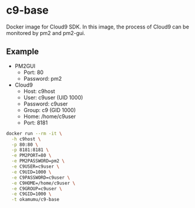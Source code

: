 # c9-base

Docker image for Cloud9 SDK. In this image, the process of Cloud9 can be monitored by pm2 and pm2-gui.

## Example

- PM2GUI
  - Port: 80
  - Password: pm2
- Cloud9
  - Host: c9host
  - User: c9user (UID 1000)
  - Password: c9user
  - Group: c9 (GID 1000)
  - Home: /home/c9user
  - Port: 8181

```sh
docker run --rm -it \
  -h c9host \
  -p 80:80 \
  -p 8181:8181 \
  -e PM2PORT=80 \
  -e PM2PASSWORD=pm2 \
  -e C9USER=c9user \
  -e C9UID=1000 \
  -e C9PASSWORD=c9user \
  -e C9HOME=/home/c9user \
  -e C9GROUP=c9user \
  -e C9GID=1000 \
  -t okamumu/c9-base
```
